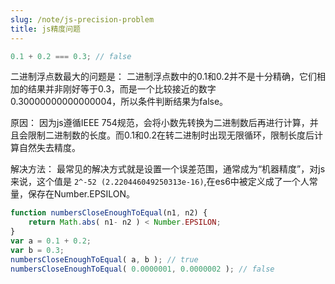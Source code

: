 ```yaml
---
slug: /note/js-precision-problem
title: js精度问题
---
```

```js
0.1 + 0.2 === 0.3; // false
```

二进制浮点数最大的问题是：
二进制浮点数中的0.1和0.2并不是十分精确，它们相加的结果并非刚好等于0.3，而是一个比较接近的数字0.30000000000000004，所以条件判断结果为false。

原因：
因为js遵循IEEE 754规范，会将小数先转换为二进制数后再进行计算，并且会限制二进制数的长度。而0.1和0.2在转二进制时出现无限循环，限制长度后计算自然失去精度。

解决方法：
最常见的解决方式就是设置一个误差范围，通常成为“机器精度”，对js来说，这个值是 `2^-52 (2.220446049250313e-16)`,在es6中被定义成了一个人常量，保存在Number.EPSILON。

```js
function numbersCloseEnoughToEqual(n1, n2) { 
	return Math.abs( n1- n2 ) < Number.EPSILON; 
}
var a = 0.1 + 0.2; 
var b = 0.3; 
numbersCloseEnoughToEqual( a, b ); // true 
numbersCloseEnoughToEqual( 0.0000001, 0.0000002 ); // false
```


